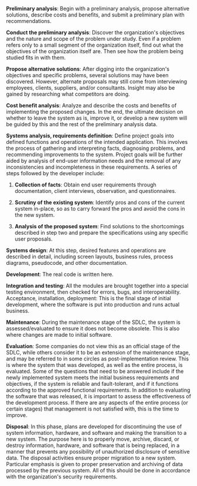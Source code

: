 **Preliminary analysis**: Begin with a preliminary analysis, propose alternative solutions, describe costs and benefits, and submit a preliminary plan with recommendations.

**Conduct the preliminary analysis**: Discover the organization's objectives and the nature and scope of the problem under study. Even if a problem refers only to a small segment of the organization itself, find out what the objectives of the organization itself are. Then see how the problem being studied fits in with them.

**Propose alternative solutions**: After digging into the organization's objectives and specific problems, several solutions may have been discovered. However, alternate proposals may still come from interviewing employees, clients, suppliers, and/or consultants. Insight may also be gained by researching what competitors are doing.

**Cost benefit analysis**: Analyze and describe the costs and benefits of implementing the proposed changes. In the end, the ultimate decision on whether to leave the system as is, improve it, or develop a new system will be guided by this and the rest of the preliminary analysis data.

**Systems analysis, requirements definition**: Define project goals into defined functions and operations of the intended application. This involves the process of gathering and interpreting facts, diagnosing problems, and recommending improvements to the system. Project goals will be further aided by analysis of end-user information needs and the removal of any inconsistencies and incompleteness in these requirements.
A series of steps followed by the developer include:

1. **Collection of facts**: Obtain end user requirements through documentation, client interviews, observation, and questionnaires.

2. **Scrutiny of the existing system**: Identify pros and cons of the current system in-place, so as to carry forward the pros and avoid the cons in the new system.
3. **Analysis of the proposed system**: Find solutions to the shortcomings described in step two and prepare the specifications using any specific user proposals.

**Systems design**: At this step, desired features and operations are described in detail, including screen layouts, business rules, process diagrams, pseudocode, and other documentation.

**Development**: The real code is written here.

**Integration and testing**: All the modules are brought together into a special testing environment, then checked for errors, bugs, and interoperability.
Acceptance, installation, deployment: This is the final stage of initial development, where the software is put into production and runs actual business.

**Maintenance**: During the maintenance stage of the SDLC, the system is assessed/evaluated to ensure it does not become obsolete. This is also where changes are made to initial software.

**Evaluation**: Some companies do not view this as an official stage of the SDLC, while others consider it to be an extension of the maintenance stage, and may be referred to in some circles as post-implementation review. This is where the system that was developed, as well as the entire process, is evaluated. Some of the questions that need to be answered include if the newly implemented system meets the initial business requirements and objectives, if the system is reliable and fault-tolerant, and if it functions according to the approved functional requirements. In addition to evaluating the software that was released, it is important to assess the effectiveness of the development process. If there are any aspects of the entire process (or certain stages) that management is not satisfied with, this is the time to improve.

**Disposal**: In this phase, plans are developed for discontinuing the use of system information, hardware, and software and making the transition to a new system. The purpose here is to properly move, archive, discard, or destroy information, hardware, and software that is being replaced, in a manner that prevents any possibility of unauthorized disclosure of sensitive data. The disposal activities ensure proper migration to a new system. Particular emphasis is given to proper preservation and archiving of data processed by the previous system. All of this should be done in accordance with the organization's security requirements.